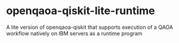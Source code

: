 # openqaoa-qiskit-lite-runtime
A lite version of openqaoa-qiskit that supports execution of a QAOA workflow natively on IBM servers as a runtime program
